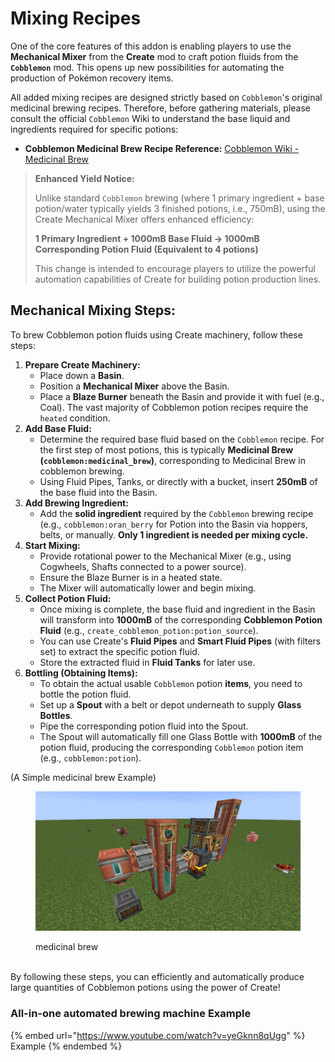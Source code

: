 # Mixing Recipes

One of the core features of this addon is enabling players to use the **Mechanical Mixer** from the **Create** mod to craft potion fluids from the **`Cobblemon`** mod. This opens up new possibilities for automating the production of Pokémon recovery items.

All added mixing recipes are designed strictly based on `Cobblemon`'s original medicinal brewing recipes. Therefore, before gathering materials, please consult the official `Cobblemon` Wiki to understand the base liquid and ingredients required for specific potions:

* **Cobblemon Medicinal Brew Recipe Reference:** [Cobblemon Wiki - Medicinal Brew](https://wiki.cobblemon.com/index.php/Medicinal_Brew)

> **Enhanced Yield Notice:**
>
> Unlike standard `Cobblemon` brewing (where 1 primary ingredient + base potion/water typically yields 3 finished potions, i.e., 750mB), using the Create Mechanical Mixer offers enhanced efficiency:
>
> **1 Primary Ingredient + 1000mB Base Fluid → 1000mB Corresponding Potion Fluid (Equivalent to 4 potions)**
>
> This change is intended to encourage players to utilize the powerful automation capabilities of Create for building potion production lines.

## Mechanical Mixing Steps:

To brew Cobblemon potion fluids using Create machinery, follow these steps:

1. **Prepare Create Machinery:**
   * Place down a **Basin**.
   * Position a **Mechanical Mixer** above the Basin.
   * Place a **Blaze Burner** beneath the Basin and provide it with fuel (e.g., Coal). The vast majority of Cobblemon potion recipes require the `heated` condition.
2. **Add Base Fluid:**
   * Determine the required base fluid based on the `Cobblemon` recipe. For the first step of most potions, this is typically **Medicinal Brew (`cobblemon:medicinal_brew`)**, corresponding to Medicinal Brew in cobblemon brewing.
   * Using Fluid Pipes, Tanks, or directly with a bucket, insert **250mB** of the base fluid into the Basin.
3. **Add Brewing Ingredient:**
   * Add the **solid ingredient** required by the `Cobblemon` brewing recipe (e.g., `cobblemon:oran_berry` for Potion into the Basin via hoppers, belts, or manually. **Only 1 ingredient is needed per mixing cycle.**
4. **Start Mixing:**
   * Provide rotational power to the Mechanical Mixer (e.g., using Cogwheels, Shafts connected to a power source).
   * Ensure the Blaze Burner is in a heated state.
   * The Mixer will automatically lower and begin mixing.
5. **Collect Potion Fluid:**
   * Once mixing is complete, the base fluid and ingredient in the Basin will transform into **1000mB** of the corresponding **Cobblemon Potion Fluid** (e.g., `create_cobblemon_potion:potion_source`).
   * You can use Create's **Fluid Pipes** and **Smart Fluid Pipes** (with filters set) to extract the specific potion fluid.
   * Store the extracted fluid in **Fluid Tanks** for later use.
6. **Bottling (Obtaining Items):**
   * To obtain the actual usable `Cobblemon` potion **items**, you need to bottle the potion fluid.
   * Set up a **Spout** with a belt or depot underneath to supply **Glass Bottles**.
   * Pipe the corresponding potion fluid into the Spout.
   * The Spout will automatically fill one Glass Bottle with **1000mB** of the potion fluid, producing the corresponding `Cobblemon` potion item (e.g., `cobblemon:potion`).

(A Simple medicinal brew Example)

<figure><img src="../Pictures/SimpleExample.png" alt=""><figcaption><p>medicinal brew</p></figcaption></figure>

\
By following these steps, you can efficiently and automatically produce large quantities of Cobblemon potions using the power of Create!

### All-in-one automated brewing machine Example

{% embed url="https://www.youtube.com/watch?v=yeGknn8qUgg" %}
Example
{% endembed %}
